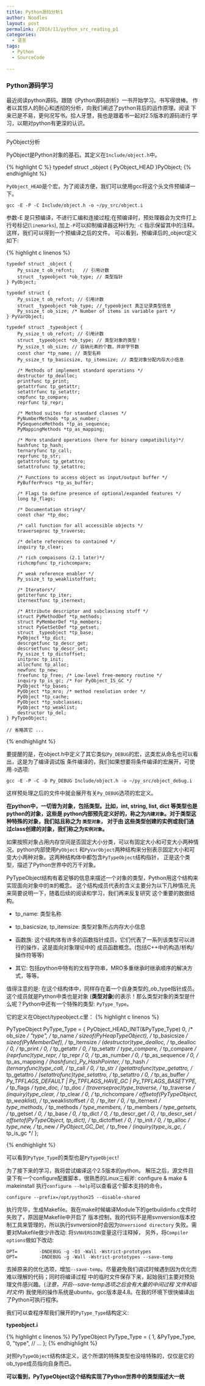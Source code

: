 ```yaml
---
title: Python源码分析1
author: Noodles
layout: post
permalink: /2016/11/python_src_reading_p1
categories:
  - 语言
tags:
  - Python
  - SourceCode
  
---
```


### Python源码学习

<!--more-->

最近阅读python源码。跟随《Python源码剖析》一书开始学习。书写得很棒。
作者以其惊人的耐心和透彻的分析，向我们阐述了python背后的运作原理。阅读
下来已是不易，更何况写书。拾人牙慧，我也是跟着书一起对2.5版本的源码进行
学习，以期对python有更深的认识。

 ---------------------------------------------------

 PyObject分析

 PyObject是Python对象的基石。其定义在`Include/object.h`中。
 
{% highlight C %}
    typedef struct _object {
        PyObject_HEAD
    }PyObject;
{% endhighlight %}

 `PyObject_HEAD`是个宏，为了阅读方便，我们可以使用gcc将这个头文件预编译一下。

    gcc -E -P -C Include/object.h -o ~/py_src/object.i

 参数-E 是只预编译，不进行汇编和连接过程;在预编译时，预处理器会为文件打上行号标记(`linemarks`), 
 加上`-P`可以抑制编译器这种行为; `-C` 指示保留其中的注释。这样，我们可以得到一个预编译之后的文件。
 可以看到，预编译后的_object定义如下:

{% highlight c linenos %}

    typedef struct _object {
        Py_ssize_t ob_refcnt;   // 引用计数
        struct _typeobject *ob_type; // 类型指针
    } PyObject;

    typedef struct {
        Py_ssize_t ob_refcnt; // 引用计数
        struct _typeobject *ob_type; //_typeobject 真正记录类型信息
        Py_ssize_t ob_size; /* Number of items in variable part */
    } PyVarObject;

    typedef struct _typeobject {
        Py_ssize_t ob_refcnt; // 引用计数
        struct _typeobject *ob_type; // 类型对象的类型！
        Py_ssize_t ob_size; // 容纳元素的个数，并非字节数
        const char *tp_name; // 类型名称
        Py_ssize_t tp_basicsize, tp_itemsize; // 类型对象分配内存大小信息

        /* Methods of implement standard operations */
        destructor tp_dealloc;
        printfunc tp_print;
        getattrfunc tp_getattr;
        setattrfunc tp_setattr;
        cmpfunc tp_compare;
        reprfunc tp_repr;

        /* Method suites for standard classes */
        PyNumberMethods *tp_as_number;
        PySequenceMethods *tp_as_sequence;
        PyMappingMethods *tp_as_mapping;

        /* More standard operations (here for binary compatibility)*/
        hashfunc tp_hash;
        ternaryfunc tp_call;
        reprfunc tp_str;
        getattrofunc tp_getattro;
        setattrofunc tp_setattro;

        /* Functions to access object as input/output buffer */
        PyBufferProcs *tp_as_buffer;

        /* Flags to define presence of optional/expanded features */
        long tp_flags;

        /* Documentation string*/
        const char *tp_doc;

        /* call function for all accessible objects */
        traverseproc tp_traverse;

        /* delete references to contained */
        inquiry tp_clear;

        /* rich compaisons (2.1 later)*/
        richcmpfunc tp_richcompare;

        /* weak reference enabler */
        Py_ssize_t tp_weaklistoffset;

        /* Iterators*/
        getiterfunc tp_iter;
        iternextfunc tp_iternext;

        /* Attribute descriptor and subclassing stuff */
        struct PyMethodDef *tp_methods;
        struct PyMemberDef *tp_members;
        struct PyGetSetDef *tp_getset;
        struct _typeobject *tp_base;
        PyObject *tp_dict;
        descrgetfunc tp_descr_get;
        descrsetfunc tp_descr_set;
        Py_ssize_t tp_dictoffset;
        initproc tp_init;
        allocfunc tp_alloc;
        newfunc tp_new;
        freefunc tp_free; /* Low-level free-memory routine */
        inquiry tp_is_gc; /* For PyObject_IS_GC */
        PyObject *tp_bases;
        PyObject *tp_mro; /* method resolution order */
        PyObject *tp_cache;
        PyObject *tp_subclasses;
        PyObject *tp_weaklist;
        destructor tp_del;
    } PyTypeObject;
    
    // 省略其它 ...
{% endhighlight %}

要提醒的是，在object.h中定义了其它类似`Py_DEBUG`的宏，这类宏从命名也可以看出，这是为了编译调试版
条件编译的，我们如果想要将条件编译的宏展开，可使用`-D`选项:

    gcc -E -P -C -D Py_DEBUG Include/object.h -o ~/py_src/object_debug.i

这样预处理之后的文件中就会展开有关`Py_DEBUG`选项的宏定义。

  **在python中，一切皆为对象，包括类型。比如，int, string, list, dict 等类型也是python的对象，这些是
python内部预先定义好的，称之为`内建对象`。对于类型这种特殊的对象，我们姑且称之为 `类型对象`， 对于由
这些类型创建的实例或我们通过class创建的对象，我们称之为`实例对象`。**

  如果按照对象占用内存空间是否固定大小分类，可以有固定大小和可变大小两种情况。python内部使用`PyObject`
和`PyVarObject`两种结构来分别表示固定大小和可变大小两种对象。这两种结构体中都包含`PyTypeObject`结构指针，
正是这个类型，描述了Python世界中的万千对象。

  PyTypeObject结构有着足够的信息来描述一个对象的类型，Python用这个结构来实现面向对象中的`类`的概念。
  这个结构成员代表的含义主要分为以下几种情况,先来简要说明一下，随着后续的阅读和学习，我们再来反复研究
  这个重要的数据结构。

  - tp_name: 类型名称

  - tp_basicsize, tp_itemsize: 类型对象所占内存大小信息

  - 函数族: 这个结构体有许多的函数指针成员，它们代表了一系列该类型可以进行的操作，这是面向对象理论中的
  成员函数概念。(包括C++中的构造/析构/操作符等等)

  - 其它: 包括python中特有的文档字符串，MRO多重继承时继承顺序的解决方式，等等。

  值得注意的是: 在这个结构体中，同样存在着一个自身类型的_ob_type指针成员。这个成员就是Python中类也是对象
  (**类型对象**)的表示！那么类型对象的类型是什么呢？Python中还有一个特殊的类型: `PyType_Type`。
  
  它的定义在Object/typeobject.c里：
{% highlight c linenos %}

PyTypeObject PyType_Type = {
	PyObject_HEAD_INIT(&PyType_Type)
	0,					/* ob_size */
	"type",					/* tp_name */
	sizeof(PyHeapTypeObject),		/* tp_basicsize */
	sizeof(PyMemberDef),			/* tp_itemsize */
	(destructor)type_dealloc,		/* tp_dealloc */
	0,					/* tp_print */
	0,			 		/* tp_getattr */
	0,					/* tp_setattr */
	type_compare,				/* tp_compare */
	(reprfunc)type_repr,			/* tp_repr */
	0,					/* tp_as_number */
	0,					/* tp_as_sequence */
	0,					/* tp_as_mapping */
	(hashfunc)_Py_HashPointer,		/* tp_hash */
	(ternaryfunc)type_call,			/* tp_call */
	0,					/* tp_str */
	(getattrofunc)type_getattro,		/* tp_getattro */
	(setattrofunc)type_setattro,		/* tp_setattro */
	0,					/* tp_as_buffer */
	Py_TPFLAGS_DEFAULT | Py_TPFLAGS_HAVE_GC |
		Py_TPFLAGS_BASETYPE,		/* tp_flags */
	type_doc,				/* tp_doc */
	(traverseproc)type_traverse,		/* tp_traverse */
	(inquiry)type_clear,			/* tp_clear */
	0,					/* tp_richcompare */
	offsetof(PyTypeObject, tp_weaklist),	/* tp_weaklistoffset */
	0,					/* tp_iter */
	0,					/* tp_iternext */
	type_methods,				/* tp_methods */
	type_members,				/* tp_members */
	type_getsets,				/* tp_getset */
	0,					/* tp_base */
	0,					/* tp_dict */
	0,					/* tp_descr_get */
	0,					/* tp_descr_set */
	offsetof(PyTypeObject, tp_dict),	/* tp_dictoffset */
	0,					/* tp_init */
	0,					/* tp_alloc */
	type_new,				/* tp_new */
	PyObject_GC_Del,        		/* tp_free */
	(inquiry)type_is_gc,			/* tp_is_gc */
};

{% endhighlight %}

  可以看到`PyType_Type`的类型也是`PyTypeObject`!

  为了接下来的学习，我将尝试编译这个2.5版本的python。
  解压之后，源文件目录下有一个configure配置脚本，很熟悉的Linux三板斧: configure & make & makeinstall
  执行`configure --help`可以查看这个脚本支持的命令，

    configure --prefix=/opt/python25 --disable-shared

  执行完毕，生成Makefile。我在make时候编译Module下的getbuildinfo.c文件时失败了，原因是Makefile中开启了
版本控制，我的代码不是用svnversion版本控制工具来管理的，所以执行svnversion时会因为`Unversiond directory`
失败。需要对Makefile做少许改动:
 将`SVNVERSION`变量这行注释掉， 另外，将`Compiler options`做如下改动:

    OPT=		-DNDEBUG -g -O3 -Wall -Wstrict-prototypes
    OPT=		-DNDEBUG -g -Wall -Wstrict-prototypes --save-temp

 去掉原来的优化选项，增加`--save-temp`。尽量避免我们调试时候遇到因为优化而难以理解的代码；同时将编译过程
 中的临时文件保存下来，起始我们主要对预处理文件感兴趣。(*注意，开启--save-temp选项之后会有大量的中间过程
         文件和临时文件*)
 我使用的操作系统是ubuntu，gcc版本是4.8。在我的环境下很快编译出了Python可执行程序。

 我们可以查程序帮我们展开的`PyType_Type`结构定义:

 **typeobject.i**

{% highlight c linenos %}
PyTypeObject PyType_Type = {
 1, 
 &PyType_Type,
 0,
 "type",
 // ...
};
{% endhighlight %}

对照`PyTypeObject`结构体定义，这个所谓的特殊类型也没啥特殊的，仅仅是它的ob_type成员指向自身而已。

  **可以看到，PyTypeObject这个结构实现了Python世界中的类型描述大一统**
